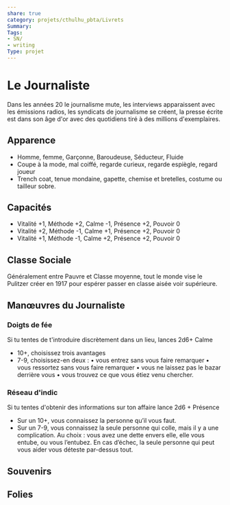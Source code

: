 ```yaml
---
share: true 
category: projets/cthulhu_pbta/Livrets
Summary: 
Tags:
- SN/
- writing
Type: projet
---
```

# Le Journaliste

Dans les années 20 le journalisme mute, les interviews apparaissent avec les émissions radios, les syndicats de journalisme se créent, la presse écrite est dans son âge d'or avec des quotidiens tiré à des millions d'exemplaires.

## Apparence

- Homme, femme, Garçonne, Baroudeuse, Séducteur, Fluide
- Coupe à la mode, mal coiffé, regarde curieux, regarde espiègle, regard joueur
- Trench coat, tenue mondaine, gapette, chemise et bretelles, costume ou tailleur sobre.

## Capacités

- Vitalité +1, Méthode +2, Calme -1, Présence +2, Pouvoir 0
- Vitalité +2, Méthode -1, Calme +1, Présence +2, Pouvoir 0
- Vitalité +1, Méthode -1, Calme +2, Présence +2, Pouvoir 0

## Classe Sociale

Généralement entre Pauvre et Classe moyenne, tout le monde vise le Pulitzer créer en 1917 pour espérer passer en classe aisée voir supérieure.

## Manœuvres du Journaliste

### Doigts de fée

Si tu tentes de t'introduire discrètement dans un lieu, lances 2d6+ Calme

- 10+, choisissez trois avantages
- 7-9, choisissez-en deux :
	• vous entrez sans vous faire remarquer 
	• vous ressortez sans vous faire remarquer
	• vous ne laissez pas le bazar derrière vous
	• vous trouvez ce que vous étiez venu chercher.

### Réseau d'indic

Si tu tentes d'obtenir des informations sur ton affaire lance 2d6 + Présence

- Sur un 10+, vous connaissez la personne qu’il vous faut. 
- Sur un 7-9, vous connaissez la seule personne qui colle, mais il y a une
complication. Au choix : vous avez une dette envers elle, elle vous
entube, ou vous l’entubez. En cas d’échec, la seule personne qui
peut vous aider vous déteste par-dessus tout.

## Souvenirs
## Folies